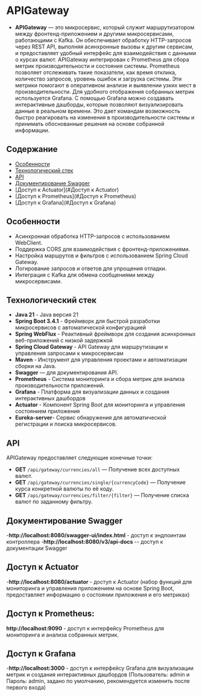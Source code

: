 # APIGateway

- **APIGateway** — это микросервис, который служит маршрутизатором между фронтенд-приложением 
  и другими микросервисами,
  работающими с Kafka. Он обеспечивает обработку HTTP-запросов через REST API,
  выполняя асинхронные вызовы к другим сервисам,
  и предоставляет удобный интерфейс для взаимодействия с данными о курсах валют.
  APIGateway интегрирован с Prometheus для сбора метрик производительности и состояния системы.
  Prometheus позволяет отслеживать такие показатели, как время отклика, количество запросов, уровень ошибок
  и загрузка системы. Эти метрики помогают в оперативном анализе и выявлении узких мест в производительности.
  Для удобного отображения собранных метрик используется Grafana. 
  С помощью Grafana можно создавать интерактивные дашборды, которые позволяют визуализировать данные в реальном
  времени. Это дает командам возможность быстро реагировать на изменения в производительности системы
  и принимать обоснованные решения на основе собранной информации.

## Содержание
- [Особенности](#особенности)
- [Технологический стек](#технологический-стек)
- [API](#api)
- [Документирование Swagger](#документирование)
- [Доступ к Actuator](#Доступ к Actuator)
- [Доступ к Prometheus](#Доступ к Prometheus)
- [Доступ к Grafana](#Доступ к Grafana)

## Особенности
- Асинхронная обработка HTTP-запросов с использованием WebClient.
- Поддержка CORS для взаимодействия с фронтенд-приложениями.
- Настройка маршрутов и фильтров с использованием Spring Cloud Gateway.
- Логирование запросов и ответов для упрощения отладки.
- Интеграция с Kafka для обмена сообщениями между микросервисами.

## Технологический стек
- **Java 21** - Java версия 21
- **Spring Boot 3.4.1** - Фреймворк для быстрой разработки микросервисов с автоматической конфигурацией
- **Spring WebFlux** - Реактивный фреймворк для создания асинхронных веб-приложений с низкой задержкой
- **Spring Cloud Gateway** - API Gateway для маршрутизации и управления запросами к микросервисам
- **Maven** - Инструмент для управления проектами и автоматизации сборки на Java.
- **Swagger** — для документирования API.
- **Prometheus** - Система мониторинга и сбора метрик для анализа производительности приложений.
- **Grafana** - Платформа для визуализации данных и создания интерактивных дашбордов
- **Actuator** - Компонент Spring Boot для мониторинга и управления состоянием приложения
- **Eureka-server**- Сервис обнаружения для автоматической регистрации и поиска микросервисов.

## API
APIGateway предоставляет следующие конечные точки:
- **GET** `/api/gateway/currencies/all` — Получение всех доступных валют.
- **GET** `/api/gateway/currencies/single/{currencyCode}` — Получение курса конкретной валюты по её коду.
- **GET** `/api/gateway/currencies/filter/{filter}` — Получение списка валют по заданному фильтру.

## Документирование Swagger
-**http://localhost:8080/swagger-ui/index.html** - доступ к эндпоинтам контроллера
-**http://localhost:8080/v3/api-docs** -- доступ к документации Swagger

## Доступ к Actuator
-**http://localhost:8080/actuator** - доступ к Actuator (набор функций для мониторинга и управления приложением
   на основе Spring Boot, предоставляет информацию о состоянии приложения и его метриках)
## Доступ к Prometheus:
**http://localhost:9090** - доступ к интерфейсу Prometheus для мониторинга и анализа собранных метрик.

## Доступ к Grafana
-**http://localhost:3000** - доступ к интерфейсу Grafana для визуализации метрик и создания интерактивных дашбордов
   (Пользователь: admin и Пароль: admin, задано по умолчанию, рекомендуется изменить после первого входа)